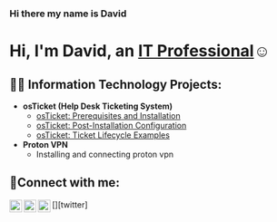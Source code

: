 ### Hi there my name is David
<h1>Hi, I'm David, an <a href="https://linkedin.com/in/david-oriakhi">IT Professional</a>☺</h1>

<h2>👨‍💻 Information Technology Projects:</h2>

- <b>osTicket (Help Desk Ticketing System)</b>
  - [osTicket: Prerequisites and Installation](https://github.com/davidoriakhi1/osticket-prereqs)
  - [osTicket: Post-Installation Configuration](https://github.com/davidoriakhi1/post-install-config)
  - [osTicket: Ticket Lifecycle Examples](https://github.com/davidoriakhi1/ticket-lifecycle)
- <b>Proton VPN</b>
   - Installing and connecting proton vpn
  
<h2>🤳Connect with me:</h2>

[<img align="left" alt="Josh | Twitter" width="22px" src="https://cdn.jsdelivr.net/npm/simple-icons@v3/icons/twitter.svg" />][twitter]
[<img align="left" alt="Josh | LinkedIn" width="22px" src="https://cdn.jsdelivr.net/npm/simple-icons@v3/icons/linkedin.svg" />][linkedin]
[<img align="left" alt="Josh | Instagram" width="22px" src="https://cdn.jsdelivr.net/npm/simple-icons@v3/icons/instagram.svg" />][instagram]


[instagram]: https://www.instagram.com/osao___
[linkedin]: https://linkedin.com/in/david-oriakhi
